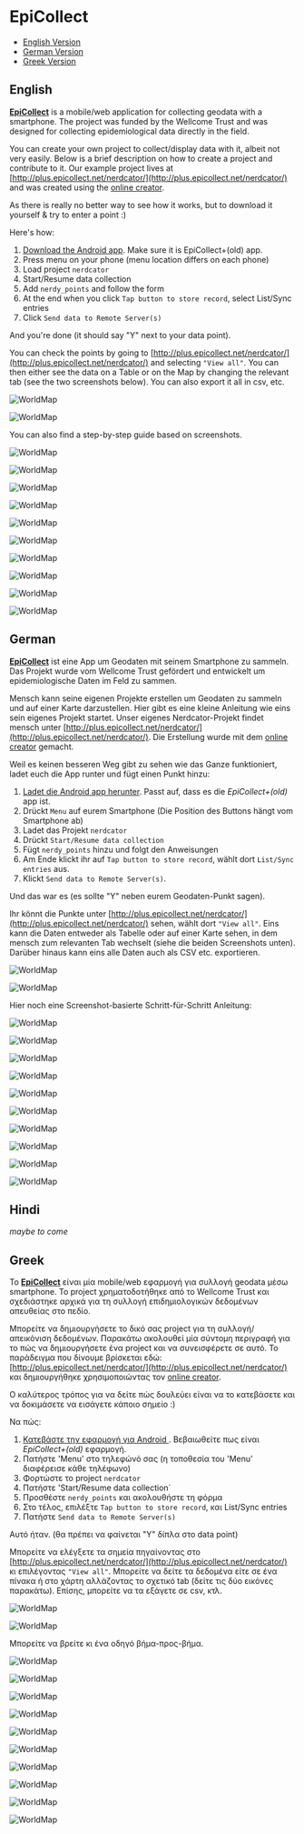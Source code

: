 # EpiCollect

* [English Version](#english)
* [German Version](#german)
* [Greek Version](#greek)


## English

[**EpiCollect**](http://www.epicollect.net/) is a mobile/web application for collecting geodata with a smartphone. The project was funded by the Wellcome Trust and was designed for collecting epidemiological data directly in the field.

You can create your own project to collect/display data with it, albeit not very easily. Below is a brief description on how to create a project and contribute to it. Our example project lives at [http://plus.epicollect.net/nerdcator/](http://plus.epicollect.net/nerdcator/) and was created using the [online creator](http://plus.epicollect.net/createProject.html).

As there is really no better way to see how it works, but to download it yourself & try to enter a point :)

Here's how:
1. [Download the Android app](https://play.google.com/store/apps/details?id=uk.ac.imperial.epi_collect2&hl=en). Make sure it is EpiCollect+(old) app.
2. Press menu on your phone (menu location differs on each phone)
3. Load project `nerdcator`
4. Start/Resume data collection
5. Add `nerdy_points` and follow the form
6. At the end when you click `Tap button to store record`, select List/Sync entries
7. Click `Send data to Remote Server(s)`

And you're done (it should say "Y" next to your data point).

You can check the points by going to [http://plus.epicollect.net/nerdcator/](http://plus.epicollect.net/nerdcator/) and selecting `"View all"`. You can then either see the data on a Table or on the Map by changing the relevant tab (see the two screenshots below). You can also export it all in csv, etc.

![WorldMap](../images/epicollect/table.png)

![WorldMap](../images/epicollect/map.png)

You can also find a step-by-step guide based on screenshots.

![WorldMap](../images/epicollect/01.png)

![WorldMap](../images/epicollect/02.png)

![WorldMap](../images/epicollect/03.png)

![WorldMap](../images/epicollect/04.png)

![WorldMap](../images/epicollect/05.png)

![WorldMap](../images/epicollect/06.png)

![WorldMap](../images/epicollect/07.png)

![WorldMap](../images/epicollect/08.png)

![WorldMap](../images/epicollect/09.png)

![WorldMap](../images/epicollect/10.png)

## German
[**EpiCollect**](http://www.epicollect.net/) ist eine App um Geodaten mit seinem Smartphone zu sammeln. Das Projekt wurde vom Wellcome Trust gefördert und entwickelt um epidemiologische Daten im Feld zu sammen.

Mensch kann seine eigenen Projekte erstellen um Geodaten zu sammeln und auf einer Karte darzustellen. Hier gibt es eine kleine Anleitung wie eins sein eigenes Projekt startet. Unser eigenes Nerdcator-Projekt findet mensch unter [http://plus.epicollect.net/nerdcator/](http://plus.epicollect.net/nerdcator/). Die Erstellung wurde mit dem [online creator](http://plus.epicollect.net/createProject.html) gemacht.

Weil es keinen besseren Weg gibt zu sehen wie das Ganze funktioniert, ladet euch die App runter und fügt einen Punkt hinzu:

1. [Ladet die Android app herunter](https://play.google.com/store/apps/details?id=uk.ac.imperial.epi_collect2&hl=en). Passt auf, dass es die *EpiCollect+(old)* app ist.
2. Drückt `Menu` auf eurem Smartphone (Die Position des Buttons hängt vom Smartphone ab)
3. Ladet das Projekt `nerdcator`
4. Drückt `Start/Resume data collection`
5. Fügt `nerdy_points` hinzu und folgt den Anweisungen
6. Am Ende klickt ihr auf  `Tap button to store record`, wählt dort `List/Sync entries` aus.
7. Klickt `Send data to Remote Server(s)`.

Und das war es (es sollte "Y" neben eurem Geodaten-Punkt sagen).

Ihr könnt die Punkte unter  [http://plus.epicollect.net/nerdcator/](http://plus.epicollect.net/nerdcator/) sehen, wählt dort `"View all"`. Eins kann die Daten entweder als Tabelle oder auf einer Karte sehen, in dem mensch zum relevanten Tab wechselt (siehe die beiden Screenshots unten). Darüber hinaus kann eins alle Daten auch als CSV etc. exportieren.

![WorldMap](../images/epicollect/table.png)

![WorldMap](../images/epicollect/map.png)

Hier noch eine Screenshot-basierte Schritt-für-Schritt Anleitung:

![WorldMap](../images/epicollect/01.png)

![WorldMap](../images/epicollect/02.png)

![WorldMap](../images/epicollect/03.png)

![WorldMap](../images/epicollect/04.png)

![WorldMap](../images/epicollect/05.png)

![WorldMap](../images/epicollect/06.png)

![WorldMap](../images/epicollect/07.png)

![WorldMap](../images/epicollect/08.png)

![WorldMap](../images/epicollect/09.png)

![WorldMap](../images/epicollect/10.png)

## Hindi
*maybe to come*

## Greek

Το [**EpiCollect**](http://www.epicollect.net/) είναι μία mobile/web εφαρμογή για συλλογή geodata μέσω smartphone. Το project χρηματοδοτήθηκε από το Wellcome Trust και σχεδιάστηκε αρχικά για τη συλλογή επιδημιολογικών δεδομένων απευθείας στο πεδίο.

Μπορείτε να δημιουργήσετε το δικό σας project για τη συλλογή/απεικόνιση δεδομένων. Παρακάτω ακολουθεί μία σύντομη περιγραφή για το πώς να δημιουργήσετε ένα project και να συνεισφέρετε σε αυτό. Το παράδειγμα που δίνουμε βρίσκεται εδώ: [http://plus.epicollect.net/nerdcator/](http://plus.epicollect.net/nerdcator/) και δημιουργήθηκε χρησιμοποιώντας τον [online creator](http://plus.epicollect.net/createProject.html).

Ο καλύτερος τρόπος για να δείτε πώς δουλεύει είναι να το κατεβάσετε και να δοκιμάσετε να εισάγετε κάποιο σημείο :)

Να πώς:

1. [Κατεβάστε την εφαρμογή για Android ](https://play.google.com/store/apps/details?id=uk.ac.imperial.epi_collect2&hl=en). Βεβαιωθείτε πως είναι *EpiCollect+(old)* εφαρμογή.
2. Πατήστε 'Μenu' στο τηλεφώνό σας (η τοποθεσία του 'Μenu' διαφέρεισε κάθε τηλέφωνο)
3. Φορτώστε το project `nerdcator`
4. Πατήστε 'Start/Resume data collection`
5. Προσθέστε `nerdy_points` και ακολουθήστε τη φόρμα
6. Στο τέλος, επιλέξτε `Tap button to store record`, και List/Sync entries
7. Πατήστε `Send data to Remote Server(s)`

Αυτό ήταν. (θα πρέπει να φαίνεται "Y" δίπλα στο data point)

Μπορείτε να ελέγξετε τα σημεία πηγαίνοντας στο [http://plus.epicollect.net/nerdcator/](http://plus.epicollect.net/nerdcator/) κι επιλέγοντας `"View all"`. Μπορείτε να δείτε τα δεδομένα είτε σε ένα πίνακα ή στο χάρτη αλλάζοντας το σχετικό tab (δείτε τις δύο εικόνες παρακάτω). Επίσης, μπορείτε να τα εξάγετε σε csv, κτλ.

![WorldMap](../images/epicollect/table.png)

![WorldMap](../images/epicollect/map.png)

Μπορείτε να βρείτε κι ένα οδηγό βήμα-προς-βήμα.

![WorldMap](../images/epicollect/01.png)

![WorldMap](../images/epicollect/02.png)

![WorldMap](../images/epicollect/03.png)

![WorldMap](../images/epicollect/04.png)

![WorldMap](../images/epicollect/05.png)

![WorldMap](../images/epicollect/06.png)

![WorldMap](../images/epicollect/07.png)

![WorldMap](../images/epicollect/08.png)

![WorldMap](../images/epicollect/09.png)

![WorldMap](../images/epicollect/10.png)

